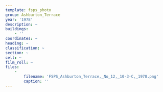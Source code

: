 ```yaml
---
template: fsps_photo
group: Ashburton_Terrace
year: '1978'
description: ~
buildings:
    - ''
coordinates: ~
heading: ~
classification: ~
section: ~
cell: ~
film_roll: ~
files:
    -
        filename: 'FSPS_Ashburton_Terrace,_No_12,_10-3-C,_1978.png'
        caption: ''
---
```

